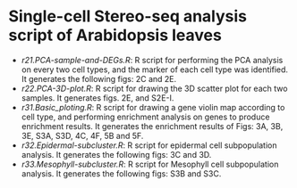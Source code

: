 # Single-cell Stereo-seq analysis script of Arabidopsis leaves



* *r21.PCA-sample-and-DEGs.R*: R script for performing the PCA analysis on every two cell types, and the marker of each cell type was identified. It generates the following figs: 2C and 2E.
* *r22.PCA-3D-plot.R*: R script for drawing the 3D scatter plot for each two samples. It generates figs. 2E, and S2E-I.
* *r31.Basic_ploting.R*:  R script for drawing a gene violin map according to cell type, and performing enrichment analysis on genes to produce enrichment results. It generates the enrichment results of Figs: 3A, 3B, 3E, S3A, S3D, 4C, 4F, 5B and 5F.
* *r32.Epidermal-subcluster.R*: R script for epidermal cell subpopulation analysis. It generates the following figs: 3C and 3D.
* *r33.Mesophyll-subcluster.R*: R script for Mesophyll cell subpopulation analysis. It generates the following figs: S3B and S3C.

